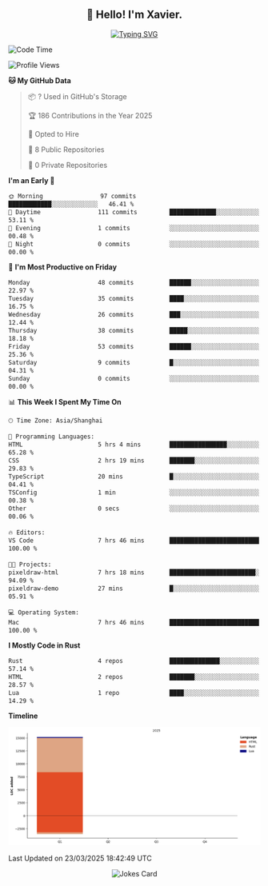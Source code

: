 <h2 align="center">👋 Hello! I'm Xavier.</h2>

<!-- typing svg starts -->
<div align="center">
 <a href="https://git.io/typing-svg"><img src="https://readme-typing-svg.demolab.com?font=Fira+Code&size=16&pause=1000&color=FFFFFFF0&width=435&lines=Fear+is+temporary.+Regret+is+forever." alt="Typing SVG" /></a>
</div>
<!-- typing svg ends -->

<!--START_SECTION:waka-->
![Code Time](http://img.shields.io/badge/Code%20Time-270%20hrs%2018%20mins-blue)

![Profile Views](http://img.shields.io/badge/Profile%20Views-2-blue)

**🐱 My GitHub Data** 

> 📦 ? Used in GitHub's Storage 
 > 
> 🏆 186 Contributions in the Year 2025
 > 
> 💼 Opted to Hire
 > 
> 📜 8 Public Repositories 
 > 
> 🔑 0 Private Repositories 
 > 
**I'm an Early 🐤** 

```text
🌞 Morning                97 commits          ████████████░░░░░░░░░░░░░   46.41 % 
🌆 Daytime                111 commits         █████████████░░░░░░░░░░░░   53.11 % 
🌃 Evening                1 commits           ░░░░░░░░░░░░░░░░░░░░░░░░░   00.48 % 
🌙 Night                  0 commits           ░░░░░░░░░░░░░░░░░░░░░░░░░   00.00 % 
```
📅 **I'm Most Productive on Friday** 

```text
Monday                   48 commits          ██████░░░░░░░░░░░░░░░░░░░   22.97 % 
Tuesday                  35 commits          ████░░░░░░░░░░░░░░░░░░░░░   16.75 % 
Wednesday                26 commits          ███░░░░░░░░░░░░░░░░░░░░░░   12.44 % 
Thursday                 38 commits          █████░░░░░░░░░░░░░░░░░░░░   18.18 % 
Friday                   53 commits          ██████░░░░░░░░░░░░░░░░░░░   25.36 % 
Saturday                 9 commits           █░░░░░░░░░░░░░░░░░░░░░░░░   04.31 % 
Sunday                   0 commits           ░░░░░░░░░░░░░░░░░░░░░░░░░   00.00 % 
```


📊 **This Week I Spent My Time On** 

```text
🕑︎ Time Zone: Asia/Shanghai

💬 Programming Languages: 
HTML                     5 hrs 4 mins        ████████████████░░░░░░░░░   65.28 % 
CSS                      2 hrs 19 mins       ███████░░░░░░░░░░░░░░░░░░   29.83 % 
TypeScript               20 mins             █░░░░░░░░░░░░░░░░░░░░░░░░   04.41 % 
TSConfig                 1 min               ░░░░░░░░░░░░░░░░░░░░░░░░░   00.38 % 
Other                    0 secs              ░░░░░░░░░░░░░░░░░░░░░░░░░   00.06 % 

🔥 Editors: 
VS Code                  7 hrs 46 mins       █████████████████████████   100.00 % 

🐱‍💻 Projects: 
pixeldraw-html           7 hrs 18 mins       ████████████████████████░   94.09 % 
pixeldraw-demo           27 mins             █░░░░░░░░░░░░░░░░░░░░░░░░   05.91 % 

💻 Operating System: 
Mac                      7 hrs 46 mins       █████████████████████████   100.00 % 
```

**I Mostly Code in Rust** 

```text
Rust                     4 repos             ██████████████░░░░░░░░░░░   57.14 % 
HTML                     2 repos             ███████░░░░░░░░░░░░░░░░░░   28.57 % 
Lua                      1 repo              ████░░░░░░░░░░░░░░░░░░░░░   14.29 % 
```



**Timeline**

![Lines of Code chart](https://raw.githubusercontent.com/xavier2code/xavier2code/main/assets/bar_graph.png)


 Last Updated on 23/03/2025 18:42:49 UTC
<!--END_SECTION:waka-->

<!-- jokes card -->
<div align="center">
 <img src="https://readme-jokes.vercel.app/api?hideBorder" alt="Jokes Card" />
</div>
